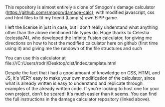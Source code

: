 This repository is almost entirely a clone of Smogon's damage calculator (https://github.com/smogon/damage-calc), with modified javascript, css and html files to fit my friend (Lamp's) own EIPP game.

I left the license in just in case, but i don't really understand what anything other than the above mentioned file types do. 
Huge thanks to Celestia (celestia74), who developed the Infinite Fusion calculator, for giving me directions on how to host the modified calculator here on github (first time using it) and giving me the rundown of the file structures and such

You can use this calculator at file:///C:/Users/rodri/Desktop/dist/index.template.html 



Despite the fact that i had a good amount of knowledge on CSS, HTML and JS, it's VERY easy to make your own modification of the calculator, since what is already written is easy to understand and replicate through examples of the already written code. 
If you're looking to host one for your own project, don't be scared! It's much easier than it seems. You can find the full instructions in the damage calculator repository (linked above).
